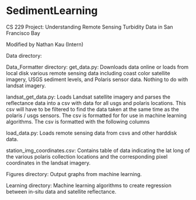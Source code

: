 SedimentLearning
================

CS 229 Project: Understanding Remote Sensing Turbidity Data in San Francisco Bay

Modified by Nathan Kau (Intern)

Data directory:


Data_Formatter directory:
get_data.py:
Downloads data online or loads from local disk various remote sensing data including coast color satellite imagery, USGS
sediment levels, and Polaris sensor data. Nothing to do with landsat imagery.

landsat_get_data.py:
Loads Landsat satellite imagery and parses the reflectance data into a csv with data for all usgs and polaris locations.
This csv will have to be filtered to find the data taken at the same time as the polaris / usgs sensors. The csv is
formatted for for use in machine learning algorithms. The csv is formatted with the following columns

load_data.py:
Loads remote sensing data from csvs and other harddisk data.

station_img_coordinates.csv:
Contains table of data indicating the lat long of the various polaris collection locations and the corresponding pixel
coordinates in the landsat imagery.

Figures directory:
Output graphs from machine learning.

Learning directory:
Machine learning algorithms to create regression between in-situ data and satellite reflectance.

